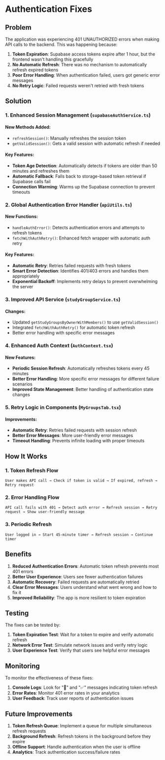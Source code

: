 # Authentication Fixes

## Problem
The application was experiencing 401 UNAUTHORIZED errors when making API calls to the backend. This was happening because:

1. **Token Expiration**: Supabase access tokens expire after 1 hour, but the frontend wasn't handling this gracefully
2. **No Automatic Refresh**: There was no mechanism to automatically refresh expired tokens
3. **Poor Error Handling**: When authentication failed, users got generic error messages
4. **No Retry Logic**: Failed requests weren't retried with fresh tokens

## Solution

### 1. Enhanced Session Management (`supabaseAuthService.ts`)

#### New Methods Added:
- `refreshSession()`: Manually refreshes the session token
- `getValidSession()`: Gets a valid session with automatic refresh if needed

#### Key Features:
- **Token Age Detection**: Automatically detects if tokens are older than 50 minutes and refreshes them
- **Automatic Fallback**: Falls back to storage-based token retrieval if Supabase calls fail
- **Connection Warming**: Warms up the Supabase connection to prevent timeouts

### 2. Global Authentication Error Handler (`apiUtils.ts`)

#### New Functions:
- `handleAuthError()`: Detects authentication errors and attempts to refresh tokens
- `fetchWithAuthRetry()`: Enhanced fetch wrapper with automatic auth retry

#### Key Features:
- **Automatic Retry**: Retries failed requests with fresh tokens
- **Smart Error Detection**: Identifies 401/403 errors and handles them appropriately
- **Exponential Backoff**: Implements retry delays to prevent overwhelming the server

### 3. Improved API Service (`studyGroupService.ts`)

#### Changes:
- Updated `getStudyGroupsByOwnerWithMembers()` to use `getValidSession()`
- Integrated `fetchWithAuthRetry()` for automatic token refresh
- Better error handling with specific error messages

### 4. Enhanced Auth Context (`AuthContext.tsx`)

#### New Features:
- **Periodic Session Refresh**: Automatically refreshes tokens every 45 minutes
- **Better Error Handling**: More specific error messages for different failure scenarios
- **Improved State Management**: Better handling of authentication state changes

### 5. Retry Logic in Components (`MyGroupsTab.tsx`)

#### Improvements:
- **Automatic Retry**: Retries failed requests with session refresh
- **Better Error Messages**: More user-friendly error messages
- **Timeout Handling**: Prevents infinite loading with proper timeouts

## How It Works

### 1. Token Refresh Flow
```
User makes API call → Check if token is valid → If expired, refresh → Retry request
```

### 2. Error Handling Flow
```
API call fails with 401 → Detect auth error → Refresh session → Retry request → Show user-friendly message
```

### 3. Periodic Refresh
```
User logged in → Start 45-minute timer → Refresh session → Continue timer
```

## Benefits

1. **Reduced Authentication Errors**: Automatic token refresh prevents most 401 errors
2. **Better User Experience**: Users see fewer authentication failures
3. **Automatic Recovery**: Failed requests are automatically retried
4. **Clear Error Messages**: Users understand what went wrong and how to fix it
5. **Improved Reliability**: The app is more resilient to token expiration

## Testing

The fixes can be tested by:

1. **Token Expiration Test**: Wait for a token to expire and verify automatic refresh
2. **Network Error Test**: Simulate network issues and verify retry logic
3. **User Experience Test**: Verify that users see helpful error messages

## Monitoring

To monitor the effectiveness of these fixes:

1. **Console Logs**: Look for "🔄" and "✅" messages indicating token refresh
2. **Error Rates**: Monitor 401 error rates in your analytics
3. **User Feedback**: Track user reports of authentication issues

## Future Improvements

1. **Token Refresh Queue**: Implement a queue for multiple simultaneous refresh requests
2. **Background Refresh**: Refresh tokens in the background before they expire
3. **Offline Support**: Handle authentication when the user is offline
4. **Analytics**: Track authentication success/failure rates
